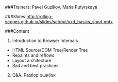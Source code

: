 ###Trainers: Pavel Guzikov, Maria Putyrskaya

###Slides
http://rolling-scopes.github.io/slides/school/uxd_basics_short.pptx

###Content
1. Introduction to Browser Internals
- HTML Source/DOM Tree/Render Tree
- Repaints and reflows
- Layout architecture
- Bad and best practices

2. Q&A. Разбор ошибок